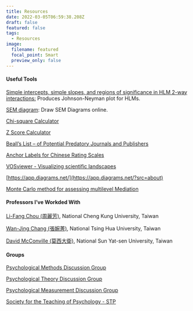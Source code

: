 ```yaml
---
title: Resources
date: 2022-03-05T06:59:38.208Z
draft: false
featured: false
tags:
  - Resources
image:
  filename: featured
  focal_point: Smart
  preview_only: false
---
```

#### Useful Tools

[Simple intercepts, simple slopes, and regions of significance in HLM 2-way interactions:](http://www.quantpsy.org/interact/hlm2.htm) Produces Johnson-Neyman plot for HLMs.

[SEM diagram](https://semdiag.psychstat.org/): Draw SEM Diagrams online.

[Chi-square Calculator](https://www.socscistatistics.com/tests/chisquare2/default2.aspx)

[Z Score Calculator](https://www.socscistatistics.com/tests/ztest/default2.aspx)

[Beall’s List – of Potential Predatory Journals and Publishers](https://beallslist.net/)

[Anchor Labels for Chinese Rating Scales](https://scholars.lib.ntu.edu.tw/handle/123456789/42107)

[VOSviewer - Visualizing scientific landscapes](https://www.vosviewer.com/)

[https://app.diagrams.net/](https://app.diagrams.net/?src=about)

[Monte Carlo method for assessing multilevel Mediation](https://quantpsy.org/medmc/medmc111.htm)

#### Professors I’ve Workded With

[Li-Fang Chou (周麗芳)](https://researchoutput.ncku.edu.tw/zh/persons/li-fang-chou), National Cheng Kung University, Taiwan

[Wan-Jing Chang (張婉菁)](https://sites.google.com/view/aprilchang0408/home), National Tsing Hua University, Taiwan

[David McConville (莫西大衛)](https://sites.google.com/view/cvdavidmc/home), National Sun Yat-sen University, Taiwan

#### Groups

[Psychological Methods Discussion Group](https://www.facebook.com/groups/853552931365745)

[Psychological Theory Discussion Group](https://www.facebook.com/groups/153619768802306)

[Psychological Measurement Discussion Group](https://www.facebook.com/groups/570197614202877/)

[Society for the Teaching of Psychology - STP](https://www.facebook.com/groups/teachpsych/)